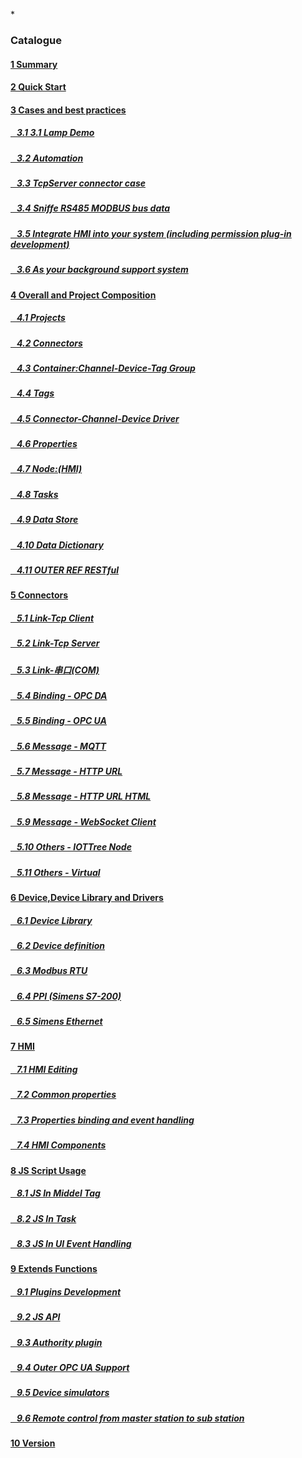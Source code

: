 
*<script src="/_js/jquery-1.12.0.min.js"></script><script src="/_js/bootstrap/js/bootstrap.min.js"></script><script type="text/javascript" src="/_js/ajax.js"></script><script src="/_js/layui/layui.all.js"></script><script src="/_js/dlg_layer.js?v="></script>

<link rel="stylesheet" type="text/css" href="/_js/layui/css/layui.css" /><link  href="/_js/bootstrap/css/bootstrap.min.css" rel="stylesheet" type="text/css" ><link  href="/_js/font4.7.0/css/font-awesome.css"  rel="stylesheet" type="text/css" ><link href="./inc/common.css" rel="stylesheet" type="text/css"><link href="./inc/index.css" rel="stylesheet" type="text/css">


### Catalogue

#### <a href="README.md">1 Summary</a>
#### <a href="doc/quick_start.md">2 Quick Start</a>

#### <a href="doc/case/index.md" doc_path="doc/case/index.md" >3 Cases and best practices</a>
##### <a href="doc/case/example_lamp_demo.md" target="main">&nbsp;&nbsp;&nbsp;3.1 3.1 Lamp Demo</a>
##### <a href="doc/case/case_auto.md" target="main">&nbsp;&nbsp;&nbsp;3.2 Automation</a>
##### <a href="doc/case/example_tcpserver_conn.md" target="main">&nbsp;&nbsp;&nbsp;3.3 TcpServer connector case</a>
##### <a href="doc/case/case_rs485_sniffer.md" target="main">&nbsp;&nbsp;&nbsp;3.4 Sniffe RS485 MODBUS bus data</a>
##### <a href="doc/case/case_ref_hmi_auth.md" target="main">&nbsp;&nbsp;&nbsp;3.5 Integrate HMI into your system (including permission plug-in development)</a>
##### <a href="doc/case/back_sys.md" target="main">&nbsp;&nbsp;&nbsp;3.6 As your background support system</a>
<!--
##### <a href="doc/case/case_opc_da.md" target="main">&nbsp;&nbsp;&nbsp;3.6 Access data through OPC DA Client</a>
##### <a href="doc/case/case_jsplugin_db.md" target="main">&nbsp;&nbsp;&nbsp;3.5 Automatically record to relational database (including JS plug-in development)</a>
-->


#### <a href="doc/main/index.md" >4 Overall and Project Composition</a>
##### <a href="doc/main/prjs.md" target="main">&nbsp;&nbsp;&nbsp;4.1 Projects</a>
##### <a href="doc/main/conn.md" target="main">&nbsp;&nbsp;&nbsp;4.2 Connectors</a>
##### <a href="doc/main/ch_dev_tagg.md" target="main">&nbsp;&nbsp;&nbsp;4.3 Container:Channel-Device-Tag Group</a>
##### <a href="doc/main/tags.md" target="main">&nbsp;&nbsp;&nbsp;4.4 Tags</a>
##### <a href="doc/main/ch_conn_drv.md" target="main">&nbsp;&nbsp;&nbsp;4.5 Connector-Channel-Device Driver</a>
##### <a href="doc/main/properties.md" target="main">&nbsp;&nbsp;&nbsp;4.6 Properties</a>
##### <a href="doc/main/hmi.md" target="main">&nbsp;&nbsp;&nbsp;4.7 Node:(HMI)</a>
##### <a href="doc/main/task.md" target="main">&nbsp;&nbsp;&nbsp;4.8 Tasks</a>
##### <a href="doc/main/store.md" target="main">&nbsp;&nbsp;&nbsp;4.9 Data Store</a>
##### <a href="doc/main/dict.md" target="main">&nbsp;&nbsp;&nbsp;4.10 Data Dictionary</a>
##### <a href="doc/main/outer_ref.md" target="main">&nbsp;&nbsp;&nbsp;4.11 OUTER REF RESTful</a>


#### <a href="doc/conn/index.md" >5 Connectors</a>
##### <a href="doc/conn/link_tcpclient.md" target="main">&nbsp;&nbsp;&nbsp;5.1 Link-Tcp Client</a>
##### <a href="doc/conn/link_tcpserver.md" target="main">&nbsp;&nbsp;&nbsp;5.2 Link-Tcp Server</a>
##### <a href="doc/conn/link_com.md" target="main">&nbsp;&nbsp;&nbsp;5.3 Link-串口(COM)</a>
##### <a href="doc/conn/bind_opcda.md" target="main">&nbsp;&nbsp;&nbsp;5.4 Binding - OPC DA</a>
##### <a href="doc/conn/bind_opcua.md" target="main">&nbsp;&nbsp;&nbsp;5.5 Binding - OPC UA</a>
##### <a href="doc/conn/msg_mqtt.md" target="main">&nbsp;&nbsp;&nbsp;5.6 Message - MQTT</a>
##### <a href="doc/conn/msg_http_url.md" target="main">&nbsp;&nbsp;&nbsp;5.7 Message - HTTP URL</a>
##### <a href="doc/conn/msg_http_url_html.md" target="main">&nbsp;&nbsp;&nbsp;5.8 Message - HTTP URL HTML</a>
##### <a href="doc/conn/msg_websocket.md" target="main">&nbsp;&nbsp;&nbsp;5.9 Message - WebSocket Client</a>
##### <a href="doc/conn/other_iottree_node.md" target="main">&nbsp;&nbsp;&nbsp;5.10 Others - IOTTree Node</a>
##### <a href="doc/conn/other_virtual.md" target="main">&nbsp;&nbsp;&nbsp;5.11 Others - Virtual</a>

#### <a href="doc/device/index.md" >6 Device,Device Library and Drivers</a>
##### <a href="doc/device/dev_lib.md" target="main">&nbsp;&nbsp;&nbsp;6.1 Device Library</a>
##### <a href="doc/device/dev_def.md" target="main">&nbsp;&nbsp;&nbsp;6.2 Device definition</a>
##### <a href="doc/device/drv_modbus.md" target="main">&nbsp;&nbsp;&nbsp;6.3 Modbus RTU</a>
##### <a href="doc/device/drv_ppi.md" target="main">&nbsp;&nbsp;&nbsp;6.4 PPI (Simens S7-200)</a>
##### <a href="doc/device/drv_siemens_eth.md" target="main">&nbsp;&nbsp;&nbsp;6.5 Simens Ethernet</a>

#### <a href="doc/hmi/index.md" >7 HMI</a>
##### <a href="doc/hmi/hmi_edit.md" target="main">&nbsp;&nbsp;&nbsp;7.1 HMI Editing
##### <a href="doc/hmi/hmi_props.md" target="main">&nbsp;&nbsp;&nbsp;7.2 Common properties
##### <a href="doc/hmi/hmi_bind_evt.md" target="main">&nbsp;&nbsp;&nbsp;7.3 Properties binding and event handling
##### <a href="doc/hmi/hmi_comp.md" target="main">&nbsp;&nbsp;&nbsp;7.4 HMI Components</a>



#### <a href="doc/js/index.md"> 8 JS Script Usage</a>

##### <a href="doc/js/js_in_midtag.md">&nbsp;&nbsp;&nbsp;8.1 JS In Middel Tag</a>
##### <a href="doc/js/js_in_task.md">&nbsp;&nbsp;&nbsp;8.2 JS In Task</a>
##### <a href="doc/js/js_in_ui_event.md">&nbsp;&nbsp;&nbsp;8.3 JS In UI Event Handling</a>


#### <a href="doc/advanced/index.md" >9 Extends Functions</a>
##### <a href="doc/advanced/adv_plugin.md" >&nbsp;&nbsp;&nbsp;9.1 Plugins Development</a>
##### <a href="doc/advanced/adv_plugin_jsapi.md" target="main">&nbsp;&nbsp;&nbsp;9.2 JS API</a>
##### <a href="doc/advanced/adv_plugin_auth.md" target="main">&nbsp;&nbsp;&nbsp;9.3 Authority plugin</a>
##### <a href="doc/advanced/adv_opc_ua_out.md" target="main">&nbsp;&nbsp;&nbsp;9.4 Outer OPC UA Support</a>
##### <a href="doc/advanced/adv_dev_simulator.md" target="main">&nbsp;&nbsp;&nbsp;9.5 Device simulators</a>
##### <a href="doc/advanced/main_sub_station.md" target="main">&nbsp;&nbsp;&nbsp;9.6 Remote control from master station to sub station</a>

#### <a href="doc/version.md" >10 Version</a>


<script>
<!--


var lang="en";

$("a").css("cursor","pointer") ;
$("a").each(function(){
    var docp = $(this).attr("href") ;
    $(this).removeAttr("href");
    $(this).attr("doc_path",lang+"/"+docp);
    if(docp)
    {
        $(this).click(function(){
            parent.nav_to($(this).attr("doc_path"));
        });
    }
});
-->
</script>
